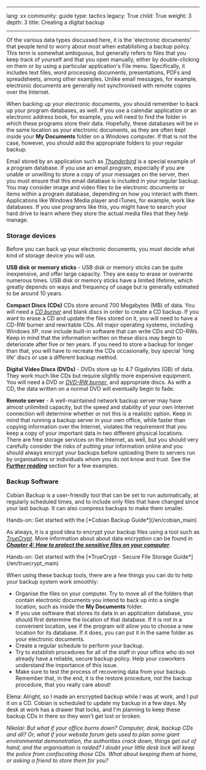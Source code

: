 

---

lang: xx
community: guide
type: tactics
legacy: True
child: True
weight: 3
depth: 3
title: Creating a digital backup

---

Of the various data types discussed here, it is the 'electronic documents' that people tend to worry about most when establishing a backup policy. This term is somewhat ambiguous, but generally refers to files that you keep track of yourself and that you open manually, either by double-clicking on them or by using a particular application's File menu. Specifically, it includes text files, word processing documents, presentations, PDFs and spreadsheets, among other examples. Unlike email messages, for example, electronic documents are generally not synchronised with remote copies over the Internet.

When backing up your electronic documents, you should remember to back up your program databases, as well. If you use a calendar application or an electronic address book, for example, you will need to find the folder in which these programs store their data. Hopefully, these databases will be in the same location as your electronic documents, as they are often kept inside your **My Documents** folder on a Windows computer. If that is not the case, however, you should add the appropriate folders to your regular backup. 

Email stored by an application such as [*Thunderbird*](/en/glossary#Thunderbird) is a special example of a program database. If you use an email program, especially if you are unable or unwilling to store a copy of your messages on the server, then you must ensure that this email database is included in your regular backup. You may consider image and video files to be electronic documents or items within a program database, depending on how you interact with them. Applications like Windows Media player and iTunes, for example, work like databases. If you use programs like this, you might have to search your hard drive to learn where they store the actual media files that they help manage. 


### Storage devices ###

Before you can back up your electronic documents, you must decide what kind of storage device you will use.

**USB disk or memory sticks** - USB disk or memory sticks can be quite inexpensive, and offer large capacity. They are easy to erase or overwrite numerous times. USB disk or memory sticks have a limited lifetime, which greatly depends on ways and frequency of usage but is generally estimated to be around 10 years.

**Compact Discs (CDs)** CDs store around 700 Megabytes (MB) of data. You will need a [*CD burner*](/en/glossary#CD_burner) and blank discs in order to create a CD backup. If you want to erase a CD and update the files stored on it, you will need to have a CD-RW burner and rewritable CDs. All major operating systems, including Windows XP, now include built-in software that can write CDs and CD-RWs. Keep in mind that the information written on these discs may begin to deteriorate after five or ten years. If you need to store a backup for longer than that, you will have to recreate the CDs occasionally, buy special 'long life' discs or use a different backup method.

**Digital Video Discs (DVDs)** - DVDs store up to 4.7 Gigabytes (GB) of data. They work much like CDs but require slightly more expensive equipment. You will need a DVD or [*DVD-RW burner*](/en/glossary#CD_burner), and appropriate discs. As with a CD, the data written on a normal DVD will eventually begin to fade.

**Remote server** - A well-maintained network backup server may have almost unlimited capacity, but the speed and stability of your own Internet connection will determine whether or not this is a realistic option. Keep in mind that running a backup server in your own office, while faster than copying information over the Internet, violates the requirement that you keep a copy of your important data in two different physical locations. 
There are free storage services on the Internet, as well, but you should very carefully consider the risks of putting your information online and you should always encrypt your backups before uploading them to servers run by organisations or individuals whom you do not know and trust. See the [***Further reading***](/en/chapter_5_5) section for a few examples.

### Backup Software ###

Cobian Backup is a user-friendly tool that can be set to run automatically, at regularly scheduled times, and to include only files that have changed since your last backup. It can also compress backups to make them smaller.

<div class="getstarted" markdown="1">
Hands-on: Get started with the [*Cobian Backup Guide*](/en/cobian_main)
</div>

As always, it is a good idea to encrypt your backup files using a tool such as [*TrueCrypt*](/en/glossary#TrueCrypt). More information about about data encryption can be found in [***Chapter 4: How to protect the sensitive files on your computer***](/en/chapter-4).

<div class="getstarted" markdown="1">
Hands-on: Get started with the [*TrueCrypt - Secure File Storage Guide*](/en/truecrypt_main)
</div>
<p>
When using these backup tools, there are a few things you can do to help your backup system work smoothly:

- Organise the files on your computer. Try to move all of the folders that contain electronic documents you intend to back up into a single location, such as inside the **My Documents** folder. 
- If you use software that stores its data in an application database, you should first determine the location of that database. If it is not in a convenient location, see if the program will allow you to choose a new location for its database. If it does, you can put it in the same folder as your electronic documents.
- Create a regular schedule to perform your backup.
- Try to establish procedures for all of the staff in your office who do not already have a reliable, secure backup policy. Help your coworkers understand the importance of this issue.
- Make sure to test the process of recovering data from your backup. Remember that, in the end, it is the restore procedure, not the backup procedure, that you really care about!



<div class="background" markdown="1">
Elena: Alright, so I made an encrypted backup while I was at work, and I put it on a CD. Cobian is scheduled to update my backup in a few days. My desk at work has a drawer that locks, and I'm planning to keep these backup CDs in there so they won't get lost or broken.

<i>Nikolai: But what if your office burns down? Computer, desk, backup CDs and all? Or, what if your website forum gets used to plan some giant environmental demonstration, the authorities crack down, things get out of hand, and the organisation is raided? I doubt your little desk lock will keep the police from confiscating those CDs. What about keeping them at home, or asking a friend to store them for you?
</div>


